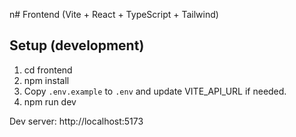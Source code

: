 n# Frontend (Vite + React + TypeScript + Tailwind)

## Setup (development)
1. cd frontend
2. npm install
3. Copy `.env.example` to `.env` and update VITE_API_URL if needed.
4. npm run dev

Dev server: http://localhost:5173
